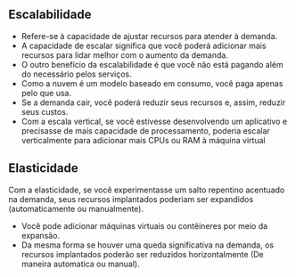 
## Escalabilidade

- Refere-se à capacidade de ajustar recursos para atender à demanda.
- A capacidade de escalar significa que você poderá adicionar mais recursos para lidar melhor com o aumento da demanda.
- O outro benefício da escalabilidade é que você não está pagando além do necessário pelos serviços.
- Como a nuvem é um modelo baseado em consumo, você paga apenas pelo que usa.
- Se a demanda cair, você poderá reduzir seus recursos e, assim, reduzir seus custos.
- Com a escala vertical, se você estivesse desenvolvendo um aplicativo e precisasse de mais capacidade de processamento, poderia escalar verticalmente para adicionar mais CPUs ou RAM à máquina virtual

## Elasticidade

Com a elasticidade, se você experimentasse um salto repentino acentuado na demanda, seus recursos implantados poderiam ser expandidos (automaticamente ou manualmente).

- Você pode adicionar máquinas virtuais ou contêineres por meio da expansão.
- Da mesma forma se houver uma queda significativa na demanda, os recursos implantados poderão ser reduzidos horizontalmente (De maneira automatica ou manual).